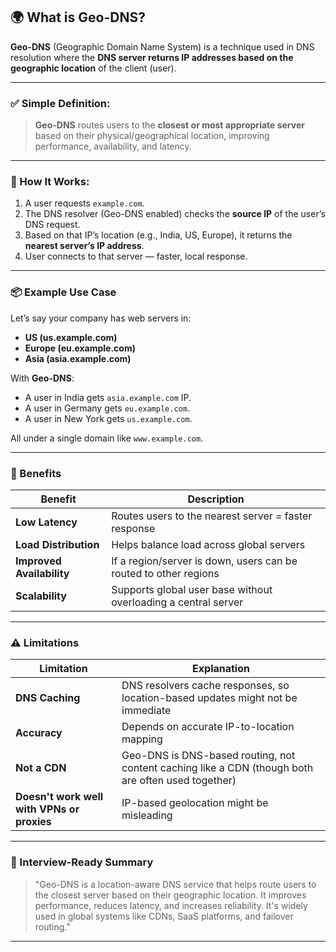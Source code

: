 ## 🌍 What is **Geo-DNS**?

**Geo-DNS** (Geographic Domain Name System) is a technique used in DNS resolution where the **DNS server returns IP addresses based on the geographic location** of the client (user).

---

### ✅ Simple Definition:

> **Geo-DNS** routes users to the **closest or most appropriate server** based on their physical/geographical location, improving performance, availability, and latency.

---

### 🔧 How It Works:

1. A user requests `example.com`.
2. The DNS resolver (Geo-DNS enabled) checks the **source IP** of the user’s DNS request.
3. Based on that IP’s location (e.g., India, US, Europe), it returns the **nearest server’s IP address**.
4. User connects to that server — faster, local response.

---

### 📦 Example Use Case

Let’s say your company has web servers in:

* **US (us.example.com)**
* **Europe (eu.example.com)**
* **Asia (asia.example.com)**

With **Geo-DNS**:

* A user in India gets `asia.example.com` IP.
* A user in Germany gets `eu.example.com`.
* A user in New York gets `us.example.com`.

All under a single domain like `www.example.com`.

---

### 🌟 Benefits

| Benefit                   | Description                                                      |
| ------------------------- | ---------------------------------------------------------------- |
| **Low Latency**           | Routes users to the nearest server = faster response             |
| **Load Distribution**     | Helps balance load across global servers                         |
| **Improved Availability** | If a region/server is down, users can be routed to other regions |
| **Scalability**           | Supports global user base without overloading a central server   |

---

### ⚠️ Limitations

| Limitation                                 | Explanation                                                                                        |
| ------------------------------------------ | -------------------------------------------------------------------------------------------------- |
| **DNS Caching**                            | DNS resolvers cache responses, so location-based updates might not be immediate                    |
| **Accuracy**                               | Depends on accurate IP-to-location mapping                                                         |
| **Not a CDN**                              | Geo-DNS is DNS-based routing, not content caching like a CDN (though both are often used together) |
| **Doesn't work well with VPNs or proxies** | IP-based geolocation might be misleading                                                           |

---

### 🧠 Interview-Ready Summary

> "Geo-DNS is a location-aware DNS service that helps route users to the closest server based on their geographic location. It improves performance, reduces latency, and increases reliability. It's widely used in global systems like CDNs, SaaS platforms, and failover routing."

---
